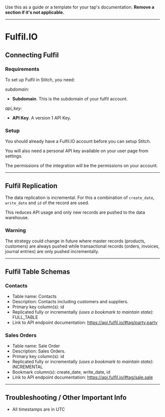 Use this as a guide or a template for your tap's documentation. **Remove a section if it's not applicable.**

---

# Fulfil.IO

## Connecting Fulfil

### Requirements

To set up Fulfil in Stitch, you need:

_subdomain:_
-  **Subdomain**. This is the subdomain of your fulfil account.

_api_key:_
-  **API Key**. A version 1 API Key.

### Setup

You should already have a Fulfil.IO account before you can setup Stitch.

You will also need a personal API key available on your user page from settings.

The permissions of the integration will be the permissions on your account.

---

## Fulfil Replication

The data replication is incremental. For this a combination of `create_date`,
`write_date` and `id` of the record are used.

This reduces API usage and only new records are pushed to the data warehouse.

### Warning

The strategy could change in future where master records (products, customers)
are always pushed while transactional records (orders, invoices, journal entries)
are only pushed incrementally.

---

## Fulfil Table Schemas

### Contacts

- Table name: Contacts
- Description: Contacts including customers and suppliers.
- Primary key column(s): id
- Replicated fully or incrementally _(uses a bookmark to maintain state)_: FULL_TABLE
- Link to API endpoint documentation: https://api.fulfil.io/#tag/party.party

### Sales Orders 

- Table name: Sale Order
- Description: Sales Orders.
- Primary key column(s): id
- Replicated fully or incrementally _(uses a bookmark to maintain state)_: INCREMENTAL
- Bookmark column(s): create_date, write_date, id
- Link to API endpoint documentation: https://api.fulfil.io/#tag/sale.sale

---

## Troubleshooting / Other Important Info

* All timestamps are in UTC
